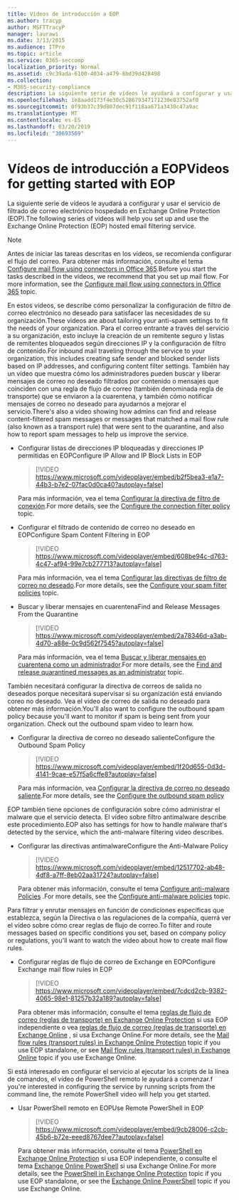 ```yaml
---
title: Vídeos de introducción a EOP
ms.author: tracyp
author: MSFTTracyP
manager: laurawi
ms.date: 3/13/2015
ms.audience: ITPro
ms.topic: article
ms.service: O365-seccomp
localization_priority: Normal
ms.assetid: c9c39ada-6100-4034-a479-8bd39d428498
ms.collection:
- M365-security-compliance
description: La siguiente serie de vídeos le ayudará a configurar y usar el servicio de filtrado de correo electrónico hospedado en Exchange Online Protection (EOP).
ms.openlocfilehash: 1e8aadd173f4e30c528679347171230e83752af0
ms.sourcegitcommit: 0f93b37c39d807dec91f118aa671a3430c47a9ac
ms.translationtype: MT
ms.contentlocale: es-ES
ms.lasthandoff: 03/20/2019
ms.locfileid: "30693569"
---
```

# <a name="videos-for-getting-started-with-eop"></a><span data-ttu-id="a60e5-103">Vídeos de introducción a EOP</span><span class="sxs-lookup"><span data-stu-id="a60e5-103">Videos for getting started with EOP</span></span>

<span data-ttu-id="a60e5-104">La siguiente serie de vídeos le ayudará a configurar y usar el servicio de filtrado de correo electrónico hospedado en Exchange Online Protection (EOP).</span><span class="sxs-lookup"><span data-stu-id="a60e5-104">The following series of videos will help you set up and use the Exchange Online Protection (EOP) hosted email filtering service.</span></span>
  
> [!NOTE]
> <span data-ttu-id="a60e5-p101">Antes de iniciar las tareas descritas en los vídeos, se recomienda configurar el flujo del correo. Para obtener más información, consulte el tema [Configure mail flow using connectors in Office 365](http://technet.microsoft.com/library/854b5a50-4462-4836-a092-37e208d29624.aspx).</span><span class="sxs-lookup"><span data-stu-id="a60e5-p101">Before you start the tasks described in the videos, we recommend that you set up mail flow. For more information, see the [Configure mail flow using connectors in Office 365](http://technet.microsoft.com/library/854b5a50-4462-4836-a092-37e208d29624.aspx) topic.</span></span> 
  
<span data-ttu-id="a60e5-107">En estos vídeos, se describe cómo personalizar la configuración de filtro de correo electrónico no deseado para satisfacer las necesidades de su organización.</span><span class="sxs-lookup"><span data-stu-id="a60e5-107">These videos are about tailoring your anti-spam settings to fit the needs of your organization.</span></span> <span data-ttu-id="a60e5-108">Para el correo entrante a través del servicio a su organización, esto incluye la creación de un remitente seguro y listas de remitentes bloqueados según direcciones IP y la configuración de filtro de contenido.</span><span class="sxs-lookup"><span data-stu-id="a60e5-108">For inbound mail traveling through the service to your organization, this includes creating safe sender and blocked sender lists based on IP addresses, and configuring content filter settings.</span></span> <span data-ttu-id="a60e5-109">También hay un vídeo que muestra cómo los administradores pueden buscar y liberar mensajes de correo no deseado filtrados por contenido o mensajes que coinciden con una regla de flujo de correo (también denominada regla de transporte) que se enviaron a la cuarentena, y también cómo notificar mensajes de correo no deseado para ayudarnos a mejorar el servicio.</span><span class="sxs-lookup"><span data-stu-id="a60e5-109">There's also a video showing how admins can find and release content-filtered spam messages or messages that matched a mail flow rule (also known as a transport rule) that were sent to the quarantine, and also how to report spam messages to help us improve the service.</span></span>
  
- <span data-ttu-id="a60e5-110">Configurar listas de direcciones IP bloqueadas y direcciones IP permitidas en EOP</span><span class="sxs-lookup"><span data-stu-id="a60e5-110">Configure IP Allow and IP Block Lists in EOP</span></span>
    > [!VIDEO https://www.microsoft.com/videoplayer/embed/b2f5bea3-e1a7-44b3-b7e2-07fac0d0ca40?autoplay=false]
  
    <span data-ttu-id="a60e5-111">Para más información, vea el tema [Configurar la directiva de filtro de conexión](../configure-the-connection-filter-policy.md).</span><span class="sxs-lookup"><span data-stu-id="a60e5-111">For more details, see the [Configure the connection filter policy](../configure-the-connection-filter-policy.md) topic.</span></span> 
    
- <span data-ttu-id="a60e5-112">Configurar el filtrado de contenido de correo no deseado en EOP</span><span class="sxs-lookup"><span data-stu-id="a60e5-112">Configure Spam Content Filtering in EOP</span></span>
    > [!VIDEO https://www.microsoft.com/videoplayer/embed/608be94c-d763-4c47-af94-99e7cb277713?autoplay=false]
  
    <span data-ttu-id="a60e5-113">Para más información, vea el tema [Configurar las directivas de filtro de correo no deseado](../configure-your-spam-filter-policies.md).</span><span class="sxs-lookup"><span data-stu-id="a60e5-113">For more details, see the [Configure your spam filter policies](../configure-your-spam-filter-policies.md) topic.</span></span> 
    
- <span data-ttu-id="a60e5-114">Buscar y liberar mensajes en cuarentena</span><span class="sxs-lookup"><span data-stu-id="a60e5-114">Find and Release Messages From the Quarantine</span></span>
    > [!VIDEO https://www.microsoft.com/videoplayer/embed/2a78346d-a3ab-4d70-a88e-0c9d562f7545?autoplay=false]
  
    <span data-ttu-id="a60e5-115">Para más información, vea el tema [Buscar y liberar mensajes en cuarentena como un administrador](../find-and-release-quarantined-messages-as-an-administrator.md).</span><span class="sxs-lookup"><span data-stu-id="a60e5-115">For more details, see the [Find and release quarantined messages as an administrator](../find-and-release-quarantined-messages-as-an-administrator.md) topic.</span></span> 
    
<span data-ttu-id="a60e5-p103">También necesitará configurar la directiva de correos de salida no deseados porque necesitará supervisar si su organización está enviando coreo no deseado. Vea el vídeo de correo de salida no deseado para obtener más información.</span><span class="sxs-lookup"><span data-stu-id="a60e5-p103">You'll also want to configure the outbound spam policy because you'll want to monitor if spam is being sent from your organization. Check out the outbound spam video to learn how.</span></span>
  
- <span data-ttu-id="a60e5-118">Configurar la directiva de correo no deseado saliente</span><span class="sxs-lookup"><span data-stu-id="a60e5-118">Configure the Outbound Spam Policy</span></span>
    > [!VIDEO https://www.microsoft.com/videoplayer/embed/1f20d655-0d3d-4141-9cae-e57f5a6cffe8?autoplay=false]
  
    <span data-ttu-id="a60e5-119">Para más información, vea [Configurar la directiva de correo no deseado saliente](../configure-the-outbound-spam-policy.md).</span><span class="sxs-lookup"><span data-stu-id="a60e5-119">For more details, see the [Configure the outbound spam policy](../configure-the-outbound-spam-policy.md)</span></span>
    
<span data-ttu-id="a60e5-120">EOP también tiene opciones de configuración sobre cómo administrar el malware que el servicio detecta. El vídeo sobre filtro antimalware describe este procedimiento.</span><span class="sxs-lookup"><span data-stu-id="a60e5-120">EOP also has settings for how to handle malware that's detected by the service, which the anti-malware filtering video describes.</span></span>
  
- <span data-ttu-id="a60e5-121">Configurar las directivas antimalware</span><span class="sxs-lookup"><span data-stu-id="a60e5-121">Configure the Anti-Malware Policy</span></span>
    > [!VIDEO https://www.microsoft.com/videoplayer/embed/12517702-ab48-4df8-a7ff-8eb02aa31724?autoplay=false]
  
    <span data-ttu-id="a60e5-122">Para obtener más información, consulte el tema [Configure anti-malware Policies](../configure-anti-malware-policies.md) .</span><span class="sxs-lookup"><span data-stu-id="a60e5-122">For more details, see the [Configure anti-malware policies](../configure-anti-malware-policies.md) topic.</span></span> 
    
<span data-ttu-id="a60e5-123">Para filtrar y enrutar mensajes en función de condiciones específicas que establezca, según la Directiva o las regulaciones de la compañía, querrá ver el vídeo sobre cómo crear reglas de flujo de correo.</span><span class="sxs-lookup"><span data-stu-id="a60e5-123">To filter and route messages based on specific conditions you set, based on company policy or regulations, you'll want to watch the video about how to create mail flow rules.</span></span>
  
- <span data-ttu-id="a60e5-124">Configurar reglas de flujo de correo de Exchange en EOP</span><span class="sxs-lookup"><span data-stu-id="a60e5-124">Configure Exchange mail flow rules in EOP</span></span>
    > [!VIDEO https://www.microsoft.com/videoplayer/embed/7cdcd2cb-9382-4065-98e1-81257b32a189?autoplay=false]
  
    <span data-ttu-id="a60e5-125">Para obtener más información, consulte el tema [reglas de flujo de correo (reglas de transporte) en Exchange Online Protection](mail-flow-rules-transport-rules-0.md) si usa EOP independiente o vea [reglas de flujo de correo (reglas de transporte) en Exchange Online](http://technet.microsoft.com/library/743bd525-0ca2-426d-b76c-b4a052bc8886.aspx) , si usa Exchange Online.</span><span class="sxs-lookup"><span data-stu-id="a60e5-125">For more details, see the [Mail flow rules (transport rules) in Exchange Online Protection](mail-flow-rules-transport-rules-0.md) topic if you use EOP standalone, or see [Mail flow rules (transport rules) in Exchange Online](http://technet.microsoft.com/library/743bd525-0ca2-426d-b76c-b4a052bc8886.aspx) topic if you use Exchange Online.</span></span>
    
<span data-ttu-id="a60e5-126">Si está interesado en configurar el servicio al ejecutar los scripts de la línea de comandos, el vídeo de PowerShell remoto le ayudará a comenzar.</span><span class="sxs-lookup"><span data-stu-id="a60e5-126">f you're interested in configuring the service by running scripts from the command line, the remote PowerShell video will help you get started.</span></span>
  
- <span data-ttu-id="a60e5-127">Usar PowerShell remoto en EOP</span><span class="sxs-lookup"><span data-stu-id="a60e5-127">Use Remote PowerShell in EOP</span></span>
    > [!VIDEO https://www.microsoft.com/videoplayer/embed/9cb28006-c2cb-45b6-b72e-eeed8767dee7?autoplay=false]
  
    <span data-ttu-id="a60e5-128">Para obtener más información, consulte el tema [PowerShell en Exchange Online Protection](http://technet.microsoft.com/library/f7918a88-774a-405e-945b-bc2f5ee9f748.aspx) si usa EOP independiente, o consulte el tema [Exchange Online PowerShell](http://technet.microsoft.com/library/1cb603b0-2961-4afe-b879-b048fe0f64a2.aspx) si usa Exchange Online.</span><span class="sxs-lookup"><span data-stu-id="a60e5-128">For more details, see the [PowerShell in Exchange Online Protection](http://technet.microsoft.com/library/f7918a88-774a-405e-945b-bc2f5ee9f748.aspx) topic if you use EOP standalone, or see the [Exchange Online PowerShell](http://technet.microsoft.com/library/1cb603b0-2961-4afe-b879-b048fe0f64a2.aspx) topic if you use Exchange Online.</span></span> 
    

